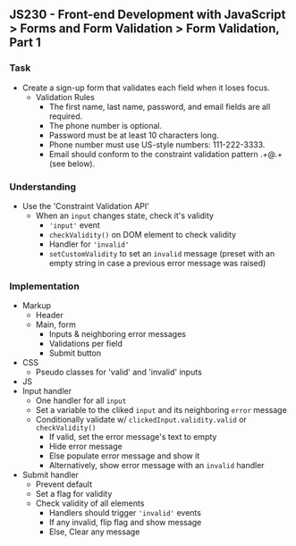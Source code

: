 ## JS230 - Front-end Development with JavaScript > Forms and Form Validation > Form Validation, Part 1

### Task
- Create a sign-up form that validates each field when it loses focus.
  + Validation Rules
    * The first name, last name, password, and email fields are all required.
    * The phone number is optional.
    * Password must be at least 10 characters long.
    * Phone number must use US-style numbers: 111-222-3333.
    * Email should conform to the constraint validation pattern .+@.+ (see below).

### Understanding
- Use the 'Constraint Validation API'
  + When an `input` changes state, check it's validity
    * `'input'` event
    * `checkValidity()` on DOM element to check validity
    * Handler for `'invalid'`
    * `setCustomValidity` to set an `invalid` message (preset with an empty string in case a previous error message was raised)

### Implementation
- Markup
  + Header
  + Main, form
    * Inputs & neighboring error messages
    * Validations per field
    * Submit button
- CSS
  + Pseudo classes for 'valid' and 'invalid' inputs
- JS
- Input handler
  + One handler for all `input` 
  + Set a variable to the cliked `input` and its neighboring `error` message
  + Conditionally validate w/ `clickedInput.validity.valid` or `checkValidity()`
    * If valid, set the error message's text to empty
    * Hide error message
    * Else populate error message and show it
    * Alternatively, show error message with an `invalid` handler
- Submit handler
  + Prevent default
  + Set a flag for validity
  + Check validity of all elements
    * Handlers should trigger `'invalid'` events 
    * If any invalid, flip flag and show message
    * Else, Clear any message
